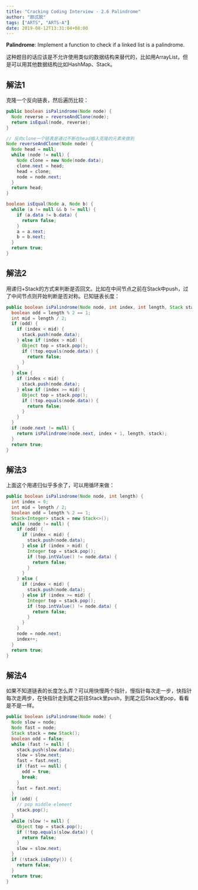 ```yaml
---
title: "Cracking Coding Interview - 2.6 Palindrome"
author: "颇忒脱"
tags: ["ARTS", "ARTS-A"]
date: 2019-08-12T13:31:04+08:00
---
```


<!--more-->

**Palindrome**: Implement a function to check if a linked list is a palindrome.

这种题目的话应该是不允许使用类似的数据结构来替代的，比如用ArrayList，但是可以用其他数据结构比如HashMap、Stack。

## 解法1

克隆一个反向链表，然后遍历比较：

```java
public boolean isPalindrome(Node node) {
  Node reverse = reverseAndClone(node);
  return isEqual(node, reverse);
}

// 反向clone一个链表是通过不断在head插入克隆的元素来做到
Node reverseAndClone(Node node) {
  Node head = null;
  while (node != null) {
    Node clone = new Node(node.data);
    clone.next = head;
    head = clone;
    node = node.next;
  }
  return head;
}

boolean isEqual(Node a, Node b) {
  while (a != null && b != null) {
    if (a.data != b.data) {
      return false;
    }
    a = a.next;
    b = b.next;
  }
  return true;
}
```

## 解法2

用递归+Stack的方式来判断是否回文。比如在中间节点之前在Stack中push，过了中间节点则开始判断是否对称。已知链表长度：

```java
public boolean isPalindrome(Node node, int index, int length, Stack stack) {
  boolean odd = length % 2 == 1;
  int mid = length / 2;
  if (odd) {
    if (index < mid) {
      stack.push(node.data);
    } else if (index > mid) {
      Object top = stack.pop();
      if (!top.equals(node.data)) {
        return false;
      }
    }
  } else {
    if (index < mid) {
      stack.push(node.data);
    } else if (index >= mid) {
      Object top = stack.pop();
      if (!top.equals(node.data)) {
        return false;
      }
    }
  }
  if (node.next != null) {
    return isPalindrome(node.next, index + 1, length, stack);
  }
  return true;
}
```

## 解法3

上面这个用递归似乎多余了，可以用循环来做：

```java
public boolean isPalindrome(Node node, int length) {
  int index = 0;
  int mid = length / 2;
  boolean odd = length % 2 == 1;
  Stack<Integer> stack = new Stack<>();
  while (node != null) {
    if (odd) {
      if (index < mid) {
        stack.push(node.data);
      } else if (index > mid) {
        Integer top = stack.pop();
        if (top.intValue() != node.data) {
          return false;
        }
      }
    } else {
      if (index < mid) {
        stack.push(node.data);
      } else if (index >= mid) {
        Integer top = stack.pop();
        if (top.intValue() != node.data) {
          return false;
        }
      }
    }
    node = node.next;
    index++;
  }
  return true;
}
```

## 解法4

如果不知道链表的长度怎么弄？可以用快慢两个指针，慢指针每次走一步，快指针每次走两步，在快指针走到尾之前往Stack里push，到尾之后Stack里pop，看看是不是一样。

```java
public boolean isPalindrome(Node node) {
  Node slow = node;
  Node fast = node;
  Stack stack = new Stack();
  boolean odd = false;
  while (fast != null) {
    stack.push(slow.data);
    slow = slow.next;
    fast = fast.next;
    if (fast == null) {
      odd = true;
      break;
    }
    fast = fast.next;
  }
  if (odd) {
    // pop middle element
    stack.pop();
  }
  while (slow != null) {
    Object top = stack.pop();
    if (!top.equals(slow.data)) {
      return false;
    }
    slow = slow.next;
  }
  if (!stack.isEmpty()) {
    return false;
  }
  return true;
}
```

